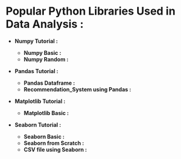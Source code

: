 # **Popular Python Libraries Used in Data Analysis :**
 
- **Numpy Tutorial :**
  - **Numpy Basic :**
  - **Numpy Random :**
 
- **Pandas Tutorial :**
  - **Pandas Dataframe :**
  - **Recommendation_System using Pandas :**
   
- **Matplotlib Tutorial :**
  - **Matplotlib Basic :**
    
- **Seaborn Tutorial :**
  - **Seaborn Basic :**
  - **Seaborn from Scratch :**
  - **CSV file using Seaborn :**
